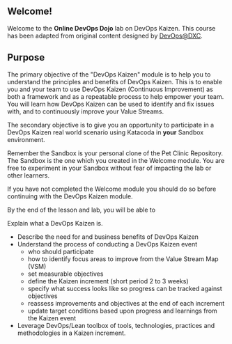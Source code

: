 ## Welcome!

Welcome to the **Online DevOps Dojo** lab on DevOps Kaizen.
This course has been adapted from original content designed by [DevOps@DXC](https://dxc-technology.github.io/about-devops-dojo/).

## Purpose

The primary objective of the "DevOps Kaizen" module is to help you to understand the principles and benefits of DevOps Kaizen. This is to enable you and your team to use DevOps Kaizen (Continuous Improvement) as both a framework and as a repeatable process to help empower your team. You will learn how DevOps Kaizen can be used to identify and fix issues with, and to continuously improve your Value Streams.

The secondary objective is to give you an opportunity to participate in a DevOps Kaizen real world scenario using Katacoda in **your** Sandbox environment.

Remember the Sandbox is your personal clone of the Pet Clinic Repository. The Sandbox is the one which you created in the Welcome module. You are free to experiment in your Sandbox without fear of impacting the lab or other learners.

If you have not completed the Welcome module you should do so before continuing with the DevOps Kaizen module.

By the end of the lesson and lab, you will be able to

Explain what a DevOps Kaizen is.
* Describe the need for and business benefits of DevOps Kaizen
* Understand the process of conducting a DevOps Kaizen event
    * who should participate
    * how to identify focus areas to improve from the Value Stream Map (VSM)
    * set measurable objectives
    * define the Kaizen increment (short period 2 to 3 weeks)
    * specify what success looks like so progress can be tracked against objectives
    * reassess improvements and objectives at the end of each increment
    * update target conditions based upon progress and learnings from the Kaizen event
* Leverage DevOps/Lean toolbox of tools, technologies, practices and methodologies in a Kaizen increment.
